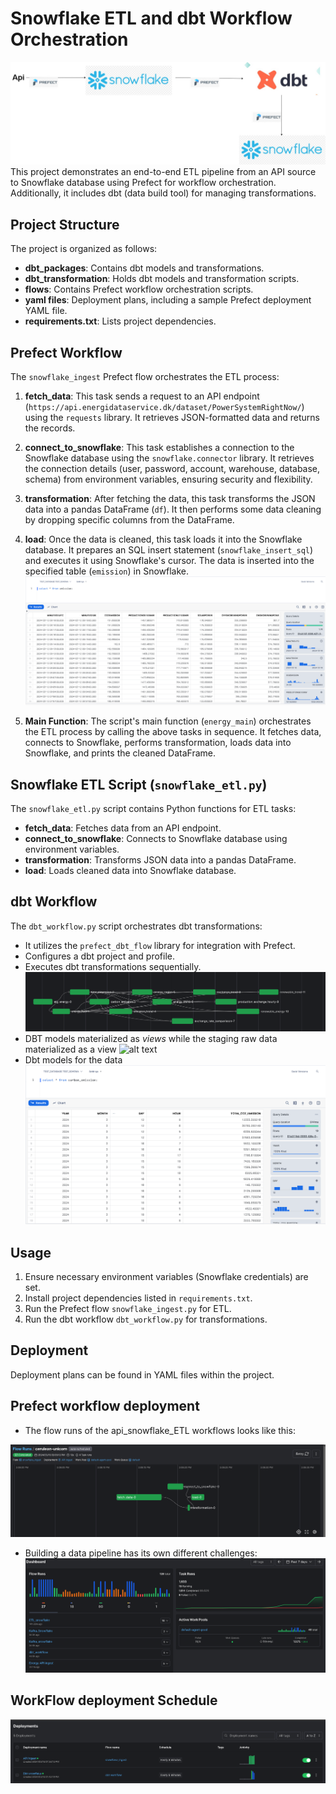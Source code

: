 # Snowflake ETL and dbt Workflow Orchestration
![alt text](images/snow.jpg)
This project demonstrates an end-to-end ETL pipeline from an API source to Snowflake database using Prefect for workflow orchestration. Additionally, it includes dbt (data build tool) for managing transformations.

## Project Structure

The project is organized as follows:

- **dbt_packages**: Contains dbt models and transformations.
- **dbt_transformation**: Holds dbt models and transformation scripts.
- **flows**: Contains Prefect workflow orchestration scripts.
- **yaml files**: Deployment plans, including a sample Prefect deployment YAML file.
- **requirements.txt**: Lists project dependencies.

## Prefect Workflow

The `snowflake_ingest` Prefect flow orchestrates the ETL process:

1. **fetch_data**: This task sends a request to an API endpoint (`https://api.energidataservice.dk/dataset/PowerSystemRightNow/`) using the `requests` library. It retrieves JSON-formatted data and returns the records.

2. **connect_to_snowflake**: This task establishes a connection to the Snowflake database using the `snowflake.connector` library. It retrieves the connection details (user, password, account, warehouse, database, schema) from environment variables, ensuring security and flexibility.

3. **transformation**: After fetching the data, this task transforms the JSON data into a pandas DataFrame (`df`). It then performs some data cleaning by dropping specific columns from the DataFrame.

4. **load**: Once the data is cleaned, this task loads it into the Snowflake database. It prepares an SQL insert statement (`snowflake_insert_sql`) and executes it using Snowflake's cursor. The data is inserted into the specified table (`emission`) in Snowflake.
![alt text](images/image.png)
5. **Main Function**: The script's main function (`energy_main`) orchestrates the ETL process by calling the above tasks in sequence. It fetches data, connects to Snowflake, performs transformation, loads data into Snowflake, and prints the cleaned DataFrame.

## Snowflake ETL Script (`snowflake_etl.py`)

The `snowflake_etl.py` script contains Python functions for ETL tasks:

- **fetch_data**: Fetches data from an API endpoint.
- **connect_to_snowflake**: Connects to Snowflake database using environment variables.
- **transformation**: Transforms JSON data into a pandas DataFrame.
- **load**: Loads cleaned data into Snowflake database.

## dbt Workflow

The `dbt_workflow.py` script orchestrates dbt transformations:

- It utilizes the `prefect_dbt_flow` library for integration with Prefect.
- Configures a dbt project and profile.
- Executes dbt transformations sequentially.
![DBT Models transformations](images/model.png)
- DBT models materialized as *views* while the staging raw data materialized as a view
![alt text](images/image-2.pngimage-2.png)
- Dbt models for the data
![alt text](images/image-1.png)
## Usage

1. Ensure necessary environment variables (Snowflake credentials) are set.
2. Install project dependencies listed in `requirements.txt`.
3. Run the Prefect flow `snowflake_ingest.py` for ETL.
4. Run the dbt workflow `dbt_workflow.py` for transformations.

## Deployment

Deployment plans can be found in YAML files within the project.

## Prefect workflow deployment

- The flow runs of the api_snowflake_ETL workflows looks like this:

![API TO SNOWFLAKE WORKFLOW](images/image-3.png) 


- Building a data pipeline has its own different challenges:
![Different flow runs](images/image-4.png)

## WorkFlow deployment Schedule

![alt text](images/image-5.png)